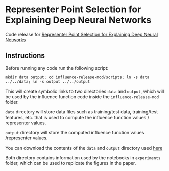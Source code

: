 # Representer Point Selection for Explaining Deep Neural Networks

Code release for [Representer Point Selection for Explaining Deep Neural Networks](link.to.follow)


## Instructions

Before running any code run the following script:

```
mkdir data output; cd influence-release-mod/scripts; ln -s data ../../data; ln -s output ../../output
```

This will create symbolic links to two directories `data` and `output`, which will be used by the influence function code inside the `influence-release-mod` folder.

`data` directory will store data files such as training/test data, training/test features, etc. that is used to compute the influence function values / representer values.

`output` directory will store the computed influence function values /representer values.

You can download the contents of the `data` and `output` directory used [here](https://drive.google.com/drive/u/1/folders/1juHGib-4qo7kpNoVS2vq-jmD2rey-yhg)

Both directory contains information used by the notebooks in `experiments` folder, which can be used to replicate the figures in the paper.
